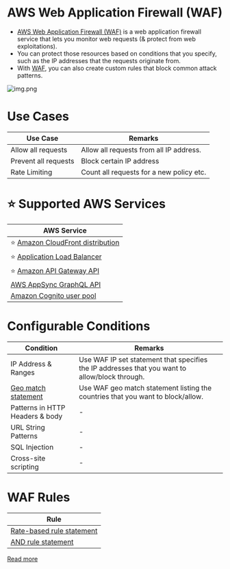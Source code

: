 # AWS Web Application Firewall (WAF)
- [AWS Web Application Firewall (WAF)](https://aws.amazon.com/waf/) is a web application firewall service that lets you monitor web requests (& protect from web exploitations). 
- You can protect those resources based on conditions that you specify, such as the IP addresses that the requests originate from.
- With [WAF](https://aws.amazon.com/waf/), you can also create custom rules that block common attack patterns.

![img.png](https://d1.awsstatic.com/Product-Page-Diagram_AWS-Web-Application-Firewall%402x.5f24d1b519ed1a88b7278c5d4cf7e4eeaf9b75cf.png)

# Use Cases

| Use Case             | Remarks                                  |
|----------------------|------------------------------------------|
| Allow all requests   | Allow all requests from all IP address.  |
| Prevent all requests | Block certain IP address                 |
| Rate Limiting        | Count all requests for a new policy etc. |

# :star: Supported AWS Services

| AWS Service                                                                                                                    |
|--------------------------------------------------------------------------------------------------------------------------------|
| :star: [Amazon CloudFront distribution](../../1_NetworkingAndContentDelivery/1_EdgeNetworking/AmazonCloudFront.md)             |
| :star: [Application Load Balancer](../../1_NetworkingAndContentDelivery/2_ApplicationNetworking/ElasticLoadBalancer/Readme.md) |
| :star: [Amazon API Gateway API](../../1_NetworkingAndContentDelivery/2_ApplicationNetworking/AmazonAPIGateway/Readme.md)       |
| [AWS AppSync GraphQL API](../../1_NetworkingAndContentDelivery/2_ApplicationNetworking/AWSAppSync.md)                          |
| [Amazon Cognito user pool](../../2a_IdentityServices/AWSDirectoryServices/AmazonCognito.md)                                    |

# Configurable Conditions

| Condition                                                                                                        | Remarks                                                                                        |
|------------------------------------------------------------------------------------------------------------------|------------------------------------------------------------------------------------------------|
| IP Address & Ranges                                                                                              | Use WAF IP set statement that specifies the IP addresses that you want to allow/block through. |
| [Geo match statement](https://aws.amazon.com/about-aws/whats-new/2017/10/aws-waf-now-supports-geographic-match/) | Use WAF geo match statement listing the countries that you want to block/allow.                |
| Patterns in HTTP Headers & body                                                                                  | -                                                                                              |
| URL String Patterns                                                                                              | -                                                                                              |
| SQL Injection                                                                                                    | -                                                                                              |
| Cross-site scripting                                                                                             | -                                                                                              |

# WAF Rules

| Rule                                                                                                                       |
|----------------------------------------------------------------------------------------------------------------------------|
| [Rate-based rule statement](https://docs.aws.amazon.com/waf/latest/developerguide/waf-rule-statement-type-rate-based.html) |
| [AND rule statement](https://docs.aws.amazon.com/waf/latest/developerguide/waf-rule-statement-type-and.html)               |

[Read more](https://docs.aws.amazon.com/waf/latest/developerguide/waf-rules.html)

